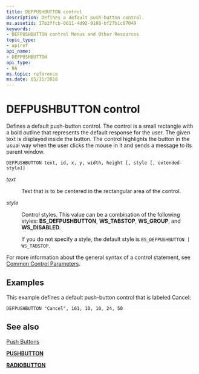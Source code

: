 ```yaml
---
title: DEFPUSHBUTTON control
description: Defines a default push-button control.
ms.assetid: 17b2ffcb-0611-4d92-9108-bf27b1c07049
keywords:
- DEFPUSHBUTTON control Menus and Other Resources
topic_type:
- apiref
api_name:
- DEFPUSHBUTTON
api_type:
- NA
ms.topic: reference
ms.date: 05/31/2018
---
```


# DEFPUSHBUTTON control

Defines a default push-button control. The control is a small rectangle with a bold outline that represents the default response for the user. The given text is displayed inside the button. The control highlights the button in the usual way when the user clicks the mouse in it and sends a message to its parent window.

``` syntax
DEFPUSHBUTTON text, id, x, y, width, height [, style [, extended-style]]
```

<dl> <dt>

<span id="text"></span><span id="TEXT"></span>*text*
</dt> <dd>

Text that is to be centered in the rectangular area of the control.

</dd> <dt>

<span id="style"></span><span id="STYLE"></span>*style*
</dt> <dd>

Control styles. This value can be a combination of the following styles: **BS\_DEFPUSHBUTTON**, **WS\_TABSTOP**, **WS\_GROUP**, and **WS\_DISABLED**.

If you do not specify a style, the default style is `BS_DEFPUSHBUTTON | WS_TABSTOP`.

</dd> </dl>

For more information about the general syntax of a control statement, see [Common Control Parameters](common-control-parameters.md).

## Examples

This example defines a default push-button control that is labeled Cancel:

``` syntax
DEFPUSHBUTTON "Cancel", 101, 10, 10, 24, 50
```

## See also

<dl> <dt>

[Push Buttons](https://www.bing.com/search?q=Push+Buttons)
</dt> <dt>

[**PUSHBUTTON**](pushbutton-control.md)
</dt> <dt>

[**RADIOBUTTON**](radiobutton-control.md)
</dt> </dl>

 

 




